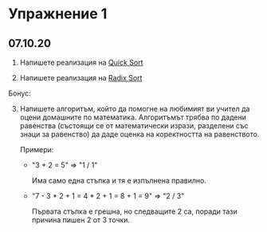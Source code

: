 # Упражнение 1
## 07.10.20

1. Напишете реализация на [Quick Sort](https://en.wikipedia.org/wiki/Quicksort)

2. Напишете реализация на [Radix Sort](https://en.wikipedia.org/wiki/Radix_sort)

Бонус:

3. Напишете алгоритъм, който да помогне на любимият ви учител да оцени домашните по математика. Алгоритъмът трябва по дадени равенства (състоящи се от математически изрази, разделени със знаци за равенство) да даде оценка на коректността на равенството.

    Примери:

    * "3 + 2 = 5" => "1 / 1"

      Има само една стъпка и тя е изпълнена правилно.
    * "7 - 3 * 2 + 1 = 4 * 2 + 1 = 8 + 1 = 9" => "2 / 3"

      Първата стъпка е грешна, но следващите 2 са, поради тази причина пишен 2 от 3 точки.